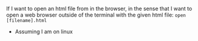 If I want to open an html file from in the browser, in the sense that I want to open a web browser outside of the terminal with the given html file:
`open [filename].html`
- Assuming I am on linux

